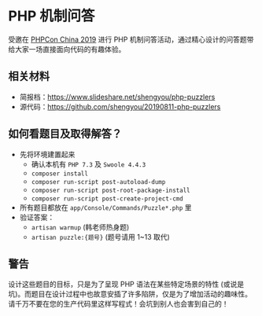 # PHP 机制问答

受邀在 [PHPCon China 2019](http://www.phpconchina.com/) 进行 PHP 机制问答活动，通过精心设计的问答题带给大家一场直接面向代码的有趣体验。

## 相关材料

* 简报档：https://www.slideshare.net/shengyou/php-puzzlers
* 源代码：https://github.com/shengyou/20190811-php-puzzlers

## 如何看题目及取得解答？

* 先将环境建置起来
  - 确认本机有 `PHP 7.3` 及 `Swoole 4.4.3` 
  - `composer install`
  - `composer run-script post-autoload-dump`
  - `composer run-script post-root-package-install`
  - `composer run-script post-create-project-cmd`
* 所有题目都放在 `app/Console/Commands/Puzzle*.php` 里
* 验证答案：
  - `artisan warmup` (韩老师热身题)
  - `artisan puzzle:{题号}` (题号请用 1~13 取代)

## 警告

设计这些题目的目标，只是为了呈现 PHP 语法在某些特定场景的特性 (或说是坑)。而题目在设计过程中也故意安插了许多陷阱，仅是为了增加活动的趣味性。请千万不要在您的生产代码里这样写程式！会坑到别人也会害到自己的！
